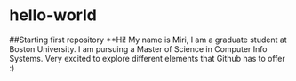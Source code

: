 # hello-world
##Starting first repository
**Hi! My name is Miri, I am a graduate student at Boston University. I am pursuing a Master of Science in Computer Info Systems. Very excited to explore different elements that Github has to offer :)
